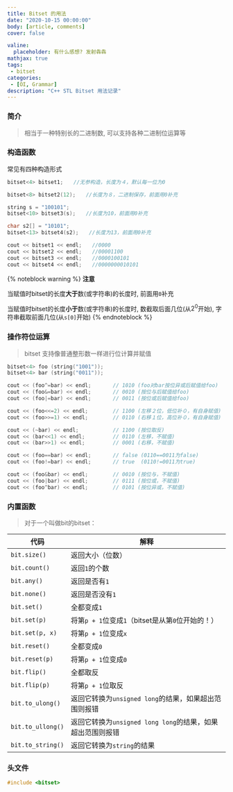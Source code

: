 ```yaml
---
title: Bitset 的用法
date: "2020-10-15 00:00:00"
body: [article, comments]
cover: false

valine:
  placeholder: 有什么感想? 发射犇犇
mathjax: true
tags:
 - bitset
categories:
 - [OI, Grammar]
description: "C++ STL Bitset 用法记录"
---
```


### 简介

> 相当于一种特别长的二进制数, 可以支持各种二进制位运算等

### 构造函数

常见有四种构造形式

```cpp
bitset<4> bitset1;　　//无参构造，长度为４，默认每一位为0

bitset<8> bitset2(12);　　//长度为８，二进制保存，前面用0补充

string s = "100101";
bitset<10> bitset3(s);　　//长度为10，前面用0补充

char s2[] = "10101";
bitset<13> bitset4(s2);　　//长度为13，前面用0补充

cout << bitset1 << endl;　　//0000
cout << bitset2 << endl;　　//00001100
cout << bitset3 << endl;　　//0000100101
cout << bitset4 << endl;　　//0000000010101
```

{% noteblock warning %}
**注意**

当赋值时bitset的长度**大于**数(或字符串)的长度时, 前面用`0`补充

当赋值时bitset的长度**小于**数(或字符串)的长度时, 数截取后面几位(从$2^0$开始), 字符串截取前面几位(从`s[0]`开始)
{% endnoteblock %}

### 操作符位运算

> bitset 支持像普通整形数一样进行位计算并赋值

```cpp
bitset<4> foo (string("1001"));
bitset<4> bar (string("0011"));

cout << (foo^=bar) << endl;       // 1010 (foo对bar按位异或后赋值给foo)
cout << (foo&=bar) << endl;       // 0010 (按位与后赋值给foo)
cout << (foo|=bar) << endl;       // 0011 (按位或后赋值给foo)

cout << (foo<<=2) << endl;        // 1100 (左移２位，低位补０，有自身赋值)
cout << (foo>>=1) << endl;        // 0110 (右移１位，高位补０，有自身赋值)

cout << (~bar) << endl;           // 1100 (按位取反)
cout << (bar<<1) << endl;         // 0110 (左移，不赋值)
cout << (bar>>1) << endl;         // 0001 (右移，不赋值)

cout << (foo==bar) << endl;       // false (0110==0011为false)
cout << (foo!=bar) << endl;       // true  (0110!=0011为true)

cout << (foo&bar) << endl;        // 0010 (按位与，不赋值)
cout << (foo|bar) << endl;        // 0111 (按位或，不赋值)
cout << (foo^bar) << endl;        // 0101 (按位异或，不赋值)
```

### 内置函数

> 对于一个叫做bit的bitset：

| 代码              | 解释                                                       |
| ----------------- | ---------------------------------------------------------- |
| `bit.size()`      | 返回大小（位数）                                           |
| `bit.count()`     | 返回`1`的个数                                              |
| `bit.any()`       | 返回是否有`1`                                              |
| `bit.none()`      | 返回是否没有`1`                                            |
| `bit.set()`       | 全都变成`1`                                                |
| `bit.set(p)`      | 将第`p + 1`位变成`1`（bitset是从第`0`位开始的！）          |
| `bit.set(p, x)`   | 将第`p + 1`位变成`x`                                       |
| `bit.reset()`     | 全都变成`0`                                                |
| `bit.reset(p)`    | 将第`p + 1`位变成`0`                                       |
| `bit.flip()`      | 全都取反                                                   |
| `bit.flip(p)`     | 将第`p + 1`位取反                                          |
| `bit.to_ulong()`  | 返回它转换为`unsigned long`的结果，如果超出范围则报错      |
| `bit.to_ullong()` | 返回它转换为`unsigned long long`的结果，如果超出范围则报错 |
| `bit.to_string()` | 返回它转换为`string`的结果                                 |



### 头文件

```cpp
#include <bitset>
```
